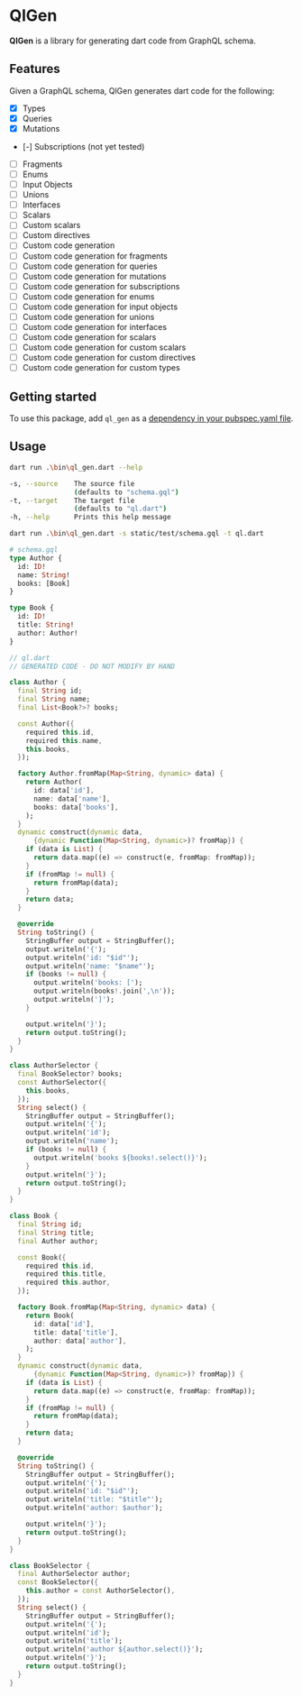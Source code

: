 <!--
This README describes the package. If you publish this package to pub.dev,
this README's contents appear on the landing page for your package.

For information about how to write a good package README, see the guide for
[writing package pages](https://dart.dev/guides/libraries/writing-package-pages).

For general information about developing packages, see the Dart guide for
[creating packages](https://dart.dev/guides/libraries/create-library-packages)
and the Flutter guide for
[developing packages and plugins](https://flutter.dev/developing-packages).
-->
# QlGen

**QlGen** is a library for generating dart code from GraphQL schema.

## Features

Given a GraphQL schema, QlGen generates dart code for the following:

- [x] Types
- [x] Queries
- [x] Mutations
- [-] Subscriptions (not yet tested)
- [ ] Fragments
- [ ] Enums
- [ ] Input Objects
- [ ] Unions
- [ ] Interfaces
- [ ] Scalars
- [ ] Custom scalars
- [ ] Custom directives
- [ ] Custom code generation
- [ ] Custom code generation for fragments
- [ ] Custom code generation for queries
- [ ] Custom code generation for mutations
- [ ] Custom code generation for subscriptions
- [ ] Custom code generation for enums
- [ ] Custom code generation for input objects
- [ ] Custom code generation for unions
- [ ] Custom code generation for interfaces
- [ ] Custom code generation for scalars
- [ ] Custom code generation for custom scalars
- [ ] Custom code generation for custom directives
- [ ] Custom code generation for custom types

## Getting started

To use this package, add `ql_gen` as a [dependency in your pubspec.yaml file](https://dart.dev/tools/pub/dependencies).

## Usage

<!-- command and result example -->

```bash
dart run .\bin\ql_gen.dart --help
```

```bash
-s, --source    The source file
                (defaults to "schema.gql")
-t, --target    The target file
                (defaults to "ql.dart")
-h, --help      Prints this help message
```

```bash
dart run .\bin\ql_gen.dart -s static/test/schema.gql -t ql.dart
```

```graphql
# schema.gql
type Author {
  id: ID!
  name: String!
  books: [Book]
}

type Book {
  id: ID!
  title: String!
  author: Author!
}
```

```dart
// ql.dart
// GENERATED CODE - DO NOT MODIFY BY HAND

class Author {
  final String id;
  final String name;
  final List<Book?>? books;

  const Author({
    required this.id,
    required this.name,
    this.books,
  });

  factory Author.fromMap(Map<String, dynamic> data) {
    return Author(
      id: data['id'],
      name: data['name'],
      books: data['books'],
    );
  }
  dynamic construct(dynamic data,
      {dynamic Function(Map<String, dynamic>)? fromMap}) {
    if (data is List) {
      return data.map((e) => construct(e, fromMap: fromMap));
    }
    if (fromMap != null) {
      return fromMap(data);
    }
    return data;
  }

  @override
  String toString() {
    StringBuffer output = StringBuffer();
    output.writeln('{');
    output.writeln('id: "$id"');
    output.writeln('name: "$name"');
    if (books != null) {
      output.writeln('books: [');
      output.writeln(books!.join(',\n'));
      output.writeln(']');
    }

    output.writeln('}');
    return output.toString();
  }
}

class AuthorSelector {
  final BookSelector? books;
  const AuthorSelector({
    this.books,
  });
  String select() {
    StringBuffer output = StringBuffer();
    output.writeln('{');
    output.writeln('id');
    output.writeln('name');
    if (books != null) {
      output.writeln('books ${books!.select()}');
    }
    output.writeln('}');
    return output.toString();
  }
}

class Book {
  final String id;
  final String title;
  final Author author;

  const Book({
    required this.id,
    required this.title,
    required this.author,
  });

  factory Book.fromMap(Map<String, dynamic> data) {
    return Book(
      id: data['id'],
      title: data['title'],
      author: data['author'],
    );
  }
  dynamic construct(dynamic data,
      {dynamic Function(Map<String, dynamic>)? fromMap}) {
    if (data is List) {
      return data.map((e) => construct(e, fromMap: fromMap));
    }
    if (fromMap != null) {
      return fromMap(data);
    }
    return data;
  }

  @override
  String toString() {
    StringBuffer output = StringBuffer();
    output.writeln('{');
    output.writeln('id: "$id"');
    output.writeln('title: "$title"');
    output.writeln('author: $author');

    output.writeln('}');
    return output.toString();
  }
}

class BookSelector {
  final AuthorSelector author;
  const BookSelector({
    this.author = const AuthorSelector(),
  });
  String select() {
    StringBuffer output = StringBuffer();
    output.writeln('{');
    output.writeln('id');
    output.writeln('title');
    output.writeln('author ${author.select()}');
    output.writeln('}');
    return output.toString();
  }
}
```
